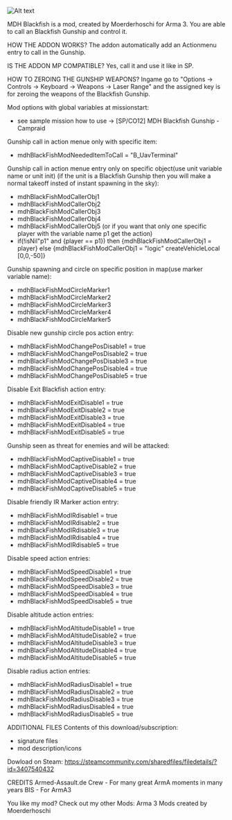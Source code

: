  ![Alt text](https://images.steamusercontent.com/ugc/32188878001355153/8F23642BCED85DB0386798217BE8FB3488CCB5F8/)

MDH Blackfish is a mod, created by Moerderhoschi for Arma 3. You are able to call an Blackfish Gunship and control it.

HOW THE ADDON WORKS?
The addon automatically add an Actionmenu entry to call in the Gunship.

IS THE ADDON MP COMPATIBLE?
Yes, call it and use it like in SP.

HOW TO ZEROING THE GUNSHIP WEAPONS?
Ingame go to "Options -> Controls -> Keyboard -> Weapons -> Laser Range" and the assigned key is for zeroing the weapons of the Blackfish Gunship.

Mod options with global variables at missionstart:
- see sample mission how to use -> [SP/CO12] MDH Blackfish Gunship - Campraid

Gunship call in action menue only with specific item:
- mdhBlackFishModNeededItemToCall = "B_UavTerminal"

Gunship call in action menue entry only on specific object(use unit variable name or unit init)
(if the unit is a Blackfish Gunship then you will make a normal takeoff insted of instant spawning in the sky):
- mdhBlackFishModCallerObj1
- mdhBlackFishModCallerObj2
- mdhBlackFishModCallerObj3
- mdhBlackFishModCallerObj4
- mdhBlackFishModCallerObj5
(or if you want that only one specific player with the variable name p1 get the action)
- if(!isNil"p1" and {player == p1}) then {mdhBlackFishModCallerObj1 = player} else {mdhBlackFishModCallerObj1 = "logic" createVehicleLocal [0,0,-50]}

Gunship spawning and circle on specific position in map(use marker variable name):
- mdhBlackFishModCircleMarker1
- mdhBlackFishModCircleMarker2
- mdhBlackFishModCircleMarker3
- mdhBlackFishModCircleMarker4
- mdhBlackFishModCircleMarker5

Disable new gunship circle pos action entry:
- mdhBlackFishModChangePosDisable1 = true
- mdhBlackFishModChangePosDisable2 = true
- mdhBlackFishModChangePosDisable3 = true
- mdhBlackFishModChangePosDisable4 = true
- mdhBlackFishModChangePosDisable5 = true

Disable Exit Blackfish action entry:
- mdhBlackFishModExitDisable1 = true
- mdhBlackFishModExitDisable2 = true
- mdhBlackFishModExitDisable3 = true
- mdhBlackFishModExitDisable4 = true
- mdhBlackFishModExitDisable5 = true

Gunship seen as threat for enemies and will be attacked:
- mdhBlackFishModCaptiveDisable1 = true
- mdhBlackFishModCaptiveDisable2 = true
- mdhBlackFishModCaptiveDisable3 = true
- mdhBlackFishModCaptiveDisable4 = true
- mdhBlackFishModCaptiveDisable5 = true

Disable friendly IR Marker action entry:
- mdhBlackFishModIRdisable1 = true
- mdhBlackFishModIRdisable2 = true
- mdhBlackFishModIRdisable3 = true
- mdhBlackFishModIRdisable4 = true
- mdhBlackFishModIRdisable5 = true

Disable speed action entries:
- mdhBlackFishModSpeedDisable1 = true
- mdhBlackFishModSpeedDisable2 = true
- mdhBlackFishModSpeedDisable3 = true
- mdhBlackFishModSpeedDisable4 = true
- mdhBlackFishModSpeedDisable5 = true

Disable altitude action entries:
- mdhBlackFishModAltitudeDisable1 = true
- mdhBlackFishModAltitudeDisable2 = true
- mdhBlackFishModAltitudeDisable3 = true
- mdhBlackFishModAltitudeDisable4 = true
- mdhBlackFishModAltitudeDisable5 = true

Disable radius action entries:
- mdhBlackFishModRadiusDisable1 = true
- mdhBlackFishModRadiusDisable2 = true
- mdhBlackFishModRadiusDisable3 = true
- mdhBlackFishModRadiusDisable4 = true
- mdhBlackFishModRadiusDisable5 = true

ADDITIONAL FILES
Contents of this download/subscription:
- signature files
- mod description/icons

Dowload on Steam: https://steamcommunity.com/sharedfiles/filedetails/?id=3407540432

CREDITS
Armed-Assault.de Crew - For many great ArmA moments in many years
BIS - For ArmA3

You like my mod? Check out my other Mods: Arma 3 Mods created by Moerderhoschi
